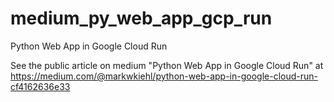 # medium_py_web_app_gcp_run
 Python Web App in Google Cloud Run

See the public article on medium "Python Web App in Google Cloud Run" at https://medium.com/@markwkiehl/python-web-app-in-google-cloud-run-cf4162636e33
